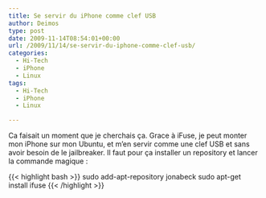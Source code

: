 ```yaml
---
title: Se servir du iPhone comme clef USB
author: Deimos
type: post
date: 2009-11-14T08:54:01+00:00
url: /2009/11/14/se-servir-du-iphone-comme-clef-usb/
categories:
  - Hi-Tech
  - iPhone
  - Linux
tags:
  - Hi-Tech
  - iPhone
  - Linux

---
```


Ca faisait un moment que je cherchais ça. Grace à iFuse, je peut monter mon iPhone sur mon Ubuntu, et m’en servir comme une clef USB et sans avoir besoin de le jailbreaker. Il faut pour ça installer un repository et lancer la commande magique :

{{< highlight bash >}}
sudo add-apt-repository jonabeck
sudo apt-get install ifuse
{{< /highlight >}} 
